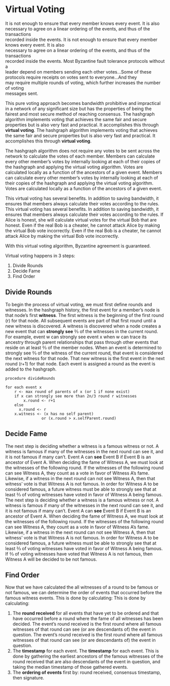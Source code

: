 # Virtual Voting

It is not enough to ensure that every member knows every event. It is also  
necessary to agree on a linear ordering of the events, and thus of the transactions  
recorded inside the events. It is not enough to ensure that every member knows every event. It is also  
necessary to agree on a linear ordering of the events, and thus of the transactions  
recorded inside the events. Most Byzantine fault tolerance protocols without a  
leader depend on members sending each other votes...Some of these  
protocols require receipts on votes sent to everyone...And they  
may require multiple rounds of voting, which further increases the number of voting  
messages sent.

This pure voting approach becomes bandwidth prohibitive and impractical in a network of any significant size but has the properties of being the fairest and most secure method of reaching consensus. The hashgraph algorithm implements voting that achieves the same fair and secure properties but is also very fast and practical. It accomplishes this through **virtual voting**. The hashgraph algorithm implements voting that achieves the same fair and secure properties but is also very fast and practical. It accomplishes this through **virtual voting**.

The hashgraph algorithm does not require any votes to be sent across the network to calculate the votes of each member. Members can calculate every other member’s votes by internally looking at each of their copies of the hashgraph and applying the virtual voting algorithm. Votes are calculated locally as a function of the ancestors of a given event. Members can calculate every other member’s votes by internally looking at each of their copies of the hashgraph and applying the virtual voting algorithm. Votes are calculated locally as a function of the ancestors of a given event.

This virtual voting has several benefits. In addition to saving bandwidth, it ensures that members always calculate their votes according to the rules. This virtual voting has several benefits. In addition to saving bandwidth, it ensures that members always calculate their votes according to the rules. If Alice is honest, she will calculate virtual votes for the virtual Bob that are honest. Even if the real Bob is a cheater, he cannot attack Alice by making the virtual Bob vote incorrectly. Even if the real Bob is a cheater, he cannot attack Alice by making the virtual Bob vote incorrectly.

With this virtual voting algorithm, Byzantine agreement is guaranteed.

Virtual voting happens in 3 steps:

1. Divide Rounds
2. Decide Fame
3. Find Order

## Divide Rounds

To begin the process of virtual voting, we must first define rounds and witnesses. In the hashgraph history, the first event for a member’s node is that node’s first **witness**. The first witness is the beginning of the first round \(r\) for that node. All subsequent events are part of that first round until a new witness is discovered. A witness is discovered when a node creates a new event that can **strongly see** ⅔ of the witnesses in the current round. For example, event w can strongly see event x when w can trace its ancestry through parent relationships that pass through other events that reside on at least ⅔ of the member nodes. When an event is determined to strongly see ⅔ of the witness of the current round, that event is considered the next witness for that node. That new witness is the first event in the next round \(r+1\) for that node. Each event is assigned a round as the event is added to the hashgraph.

```text
procedure divideRounds

for each event x
    r <- max round of parents of x (or 1 if none exist)
    if x can strongly see more than 2n/3 round r witnesses
        x.round <- r+1
    else
      x.round <- r
    x.witness <- (x has no self parent)
                or (x.round > x.selfParent.round)
```

## Decide Fame

The next step is deciding whether a witness is a famous witness or not. A witness is famous if many of the witnesses in the next round can see it, and it is not famous if many can’t. Event A can **see** Event B if Event B is an ancestor of Event A. When deciding the fame of Witness A, we must look at the witnesses of the following round. If the witnesses of the following round can see Witness A, they count as a vote in favor of Witness A’s fame. Likewise, if a witness in the next round can not see Witness A, then that witness’ vote is that Witness A is not famous. In order for Witness A to be considered famous, a future witness must be able to strongly see that at least ⅔ of voting witnesses have voted in favor of Witness A being famous. The next step is deciding whether a witness is a famous witness or not. A witness is famous if many of the witnesses in the next round can see it, and it is not famous if many can’t. Event A can **see** Event B if Event B is an ancestor of Event A. When deciding the fame of Witness A, we must look at the witnesses of the following round. If the witnesses of the following round can see Witness A, they count as a vote in favor of Witness A’s fame. Likewise, if a witness in the next round can not see Witness A, then that witness’ vote is that Witness A is not famous. In order for Witness A to be considered famous, a future witness must be able to strongly see that at least ⅔ of voting witnesses have voted in favor of Witness A being famous. If ⅔ of voting witnesses have voted that Witness A is not famous, then Witness A will be decided to be not famous.

## Find Order

Now that we have calculated the all witnesses of a round to be famous or not famous, we can determine the order of events that occurred before the famous witness events. This is done by calculating: This is done by calculating:

1. The **round received** for all events that have yet to be ordered and that have occurred before a round where the fame of all witnesses has been decided. The event’s round received is the first round where all famous witnesses of that round can see \(or are descendants of\) the event in question. The event’s round received is the first round where all famous witnesses of that round can see \(or are descendants of\) the event in question.
2. The **timestamp** for each event. The **timestamp** for each event. This is done by gathering the earliest ancestors of the famous witnesses of the round received that are also descendants of the event in question, and taking the median timestamp of those gathered events.
3. The **ordering of events** first by: round received, consensus timestamp, then signature.

